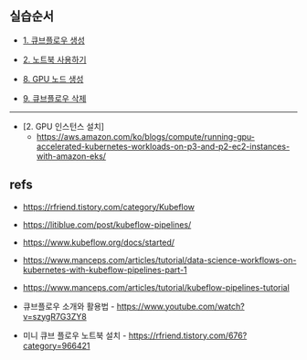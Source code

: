 ## 실습순서 ##


* [1. 큐브플로우 생성](https://github.com/gnosia93/kubeflow-on-aws/blob/main/install.md)

* [2. 노트북 사용하기](https://github.com/gnosia93/kubeflow-on-aws/blob/main/jupyter.md) 


* [8. GPU 노드 생성](https://github.com/gnosia93/kubeflow-on-aws/blob/main/install-gpu.md)




* [9. 큐브플로우 삭제](https://github.com/gnosia93/kubeflow-on-aws/blob/main/delete.md)


-----------
* [2. GPU 인스턴스 설치]
  - https://aws.amazon.com/ko/blogs/compute/running-gpu-accelerated-kubernetes-workloads-on-p3-and-p2-ec2-instances-with-amazon-eks/
  
## refs ##

* https://rfriend.tistory.com/category/Kubeflow
* https://litiblue.com/post/kubeflow-pipelines/



* https://www.kubeflow.org/docs/started/
* https://www.manceps.com/articles/tutorial/data-science-workflows-on-kubernetes-with-kubeflow-pipelines-part-1
* https://www.manceps.com/articles/tutorial/kubeflow-pipelines-tutorial
* 큐브플로우 소개와 활용법 - https://www.youtube.com/watch?v=szygR7G3ZY8
* 미니 큐브 플로우 노트북 설치 - https://rfriend.tistory.com/676?category=966421
